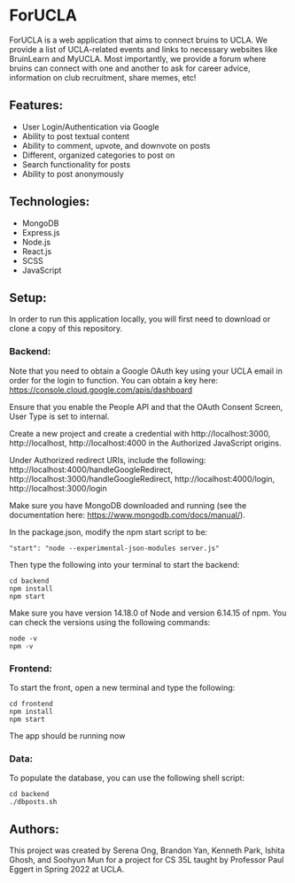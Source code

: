 # ForUCLA

ForUCLA is a web application that aims to connect bruins to UCLA. We provide a list of UCLA-related events and links to necessary websites like BruinLearn and MyUCLA. Most importantly, we provide a forum where bruins can connect with one and another to ask for career advice, information on club recruitment, share memes, etc!

## Features:

- User Login/Authentication via Google
- Ability to post textual content
- Ability to comment, upvote, and downvote on posts
- Different, organized categories to post on
- Search functionality for posts
- Ability to post anonymously

## Technologies:

- MongoDB
- Express.js
- Node.js
- React.js
- SCSS
- JavaScript

## Setup:

In order to run this application locally, you will first need to download or clone a copy of this repository.

### Backend:

Note that you need to obtain a Google OAuth key using your UCLA email in order for the login to function. You can obtain a key here:
https://console.cloud.google.com/apis/dashboard

Ensure that you enable the People API and that the OAuth Consent Screen, User Type is set to internal.

Create a new project and create a credential with
http://localhost:3000, http://localhost, http://localhost:4000 in the Authorized JavaScript origins.

Under Authorized redirect URIs, include the following:
http://localhost:4000/handleGoogleRedirect, http://localhost:3000/handleGoogleRedirect, http://localhost:4000/login, http://localhost:3000/login

Make sure you have MongoDB downloaded and running (see the documentation here: https://www.mongodb.com/docs/manual/).

In the package.json, modify the npm start script to be:

```
"start": "node --experimental-json-modules server.js"
```

Then type the following into your terminal to start the backend:

```
cd backend
npm install
npm start
```

Make sure you have version 14.18.0 of Node and version 6.14.15 of npm. You can check the versions using the following commands:

```
node -v
npm -v
```

### Frontend:

To start the front, open a new terminal and type the following:

```
cd frontend
npm install
npm start
```

The app should be running now

### Data:

To populate the database, you can use the following shell script:

```
cd backend
./dbposts.sh
```

## Authors:

This project was created by Serena Ong, Brandon Yan, Kenneth Park, Ishita Ghosh, and Soohyun Mun for a project for CS 35L taught by Professor Paul Eggert in Spring 2022 at UCLA.
